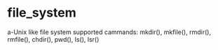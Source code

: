 # file_system
a-Unix like file system
supported cammands: 
mkdir(), mkfile(), rmdir(), rmfile(), chdir(), pwd(), ls(), lsr()
